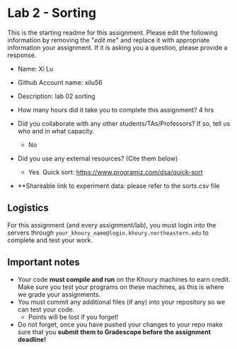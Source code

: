 # Lab 2 - Sorting

This is the starting readme for this assignment.  Please edit the following information by removing the "*edit me*" and replace it with appropriate information your assignment. If it is asking you a question, please provide a response.

- Name: Xi Lu
- Github Account name: xilu56
- Description: lab 02 sorting

- How many hours did it take you to complete this assignment? 4 hrs

- Did you collaborate with any other students/TAs/Professors? If so, tell us who and in what capacity.
  - No

- Did you use any external resources? (Cite them below)
  - Yes. Quick sort: https://www.programiz.com/dsa/quick-sort

- **Shareable link to experiment data: please refer to the sorts.csv file

## Logistics

For this assignment (and every assignment/lab), you must login into the servers through `your_khoury_name@login.khoury.northeastern.edu` to complete and test your work. 

## Important notes

* Your code **must compile and run** on the Khoury machines to earn credit. Make sure you test your programs on these machines, as this is where we grade your assignments.
* You must commit any additional files (if any) into your repository so we can test your code.
  * Points will be lost if you forget!
* Do not forget, once you have pushed your changes to your repo make sure that you **submit them to Gradescope before the assignment deadline!**

